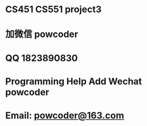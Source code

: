 # CS451 CS551 project3
# 加微信 powcoder

# QQ 1823890830

# Programming Help Add Wechat powcoder

# Email: powcoder@163.com

